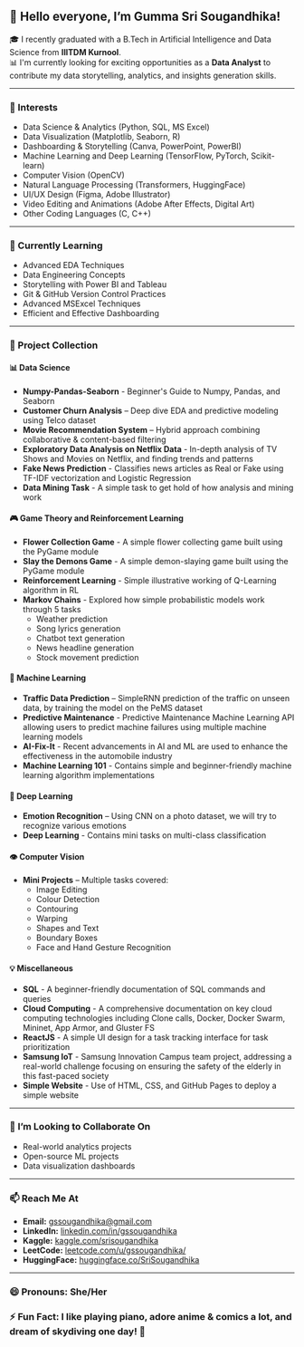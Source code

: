 ## 👋 Hello everyone, I’m Gumma Sri Sougandhika!

🎓 I recently graduated with a B.Tech in Artificial Intelligence and Data Science from **IIITDM Kurnool**.  
📊 I'm currently looking for exciting opportunities as a **Data Analyst** to contribute my data storytelling, analytics, and insights generation skills.

---

### 👀 Interests
- Data Science & Analytics (Python, SQL, MS Excel)
- Data Visualization (Matplotlib, Seaborn, R)
- Dashboarding & Storytelling (Canva, PowerPoint, PowerBI)
- Machine Learning and Deep Learning (TensorFlow, PyTorch, Scikit-learn)
- Computer Vision (OpenCV)
- Natural Language Processing (Transformers, HuggingFace)
- UI/UX Design (Figma, Adobe Illustrator)
- Video Editing and Animations (Adobe After Effects, Digital Art)
- Other Coding Languages (C, C++)

---

### 🌱 Currently Learning
- Advanced EDA Techniques
- Data Engineering Concepts
- Storytelling with Power BI and Tableau
- Git & GitHub Version Control Practices
- Advanced MSExcel Techniques
- Efficient and Effective Dashboarding

---

### 💼 Project Collection

#### 📊 Data Science
- **Numpy-Pandas-Seaborn** - Beginner's Guide to Numpy, Pandas, and Seaborn
- **Customer Churn Analysis** – Deep dive EDA and predictive modeling using Telco dataset  
- **Movie Recommendation System** – Hybrid approach combining collaborative & content-based filtering
- **Exploratory Data Analysis on Netflix Data** - In-depth analysis of TV Shows and Movies on Netflix, and finding trends and patterns
- **Fake News Prediction** - Classifies news articles as Real or Fake using TF-IDF vectorization and Logistic Regression
- **Data Mining Task** - A simple task to get hold of how analysis and mining work

#### 🎮 Game Theory and Reinforcement Learning
- **Flower Collection Game** - A simple flower collecting game built using the PyGame module
- **Slay the Demons Game** - A simple demon-slaying game built using the PyGame module
- **Reinforcement Learning** - Simple illustrative working of Q-Learning algorithm in RL
- **Markov Chains** - Explored how simple probabilistic models work through 5 tasks
  - Weather prediction
  - Song lyrics generation
  - Chatbot text generation
  - News headline generation
  - Stock movement prediction

#### 🤖 Machine Learning
- **Traffic Data Prediction** – SimpleRNN prediction of the traffic on unseen data, by training the model on the PeMS dataset
- **Predictive Maintenance** - Predictive Maintenance Machine Learning API allowing users to predict machine failures using multiple machine learning models
- **AI-Fix-It** - Recent advancements in AI and ML are used to enhance the effectiveness in the automobile industry
- **Machine Learning 101** - Contains simple and beginner-friendly machine learning algorithm implementations 

#### 🧠 Deep Learning
- **Emotion Recognition** – Using CNN on a photo dataset, we will try to recognize various emotions
- **Deep Learning** - Contains mini tasks on multi-class classification

#### 👁️ Computer Vision
- **Mini Projects** – Multiple tasks covered:
  - Image Editing
  - Colour Detection
  - Contouring
  - Warping
  - Shapes and Text
  - Boundary Boxes
  - Face and Hand Gesture Recognition

#### 💡 Miscellaneous
- **SQL** - A beginner-friendly documentation of SQL commands and queries
- **Cloud Computing** - A comprehensive documentation on key cloud computing technologies including Clone calls, Docker, Docker Swarm, Mininet, App Armor, and Gluster FS
- **ReactJS** - A simple UI design for a task tracking interface for task prioritization
- **Samsung IoT** - Samsung Innovation Campus team project, addressing a real-world challenge focusing on ensuring the safety of the elderly in this fast-paced society
- **Simple Website** - Use of HTML, CSS, and GitHub Pages to deploy a simple website

---

### 💞️ I’m Looking to Collaborate On
- Real-world analytics projects
- Open-source ML projects
- Data visualization dashboards

---

### 📫 Reach Me At
- **Email:** gssougandhika@gmail.com  
- **LinkedIn:** [linkedin.com/in/gssougandhika](https://www.linkedin.com/in/sri-sougandhika-gumma)  
- **Kaggle:** [kaggle.com/srisougandhika](https://www.kaggle.com/srisougandhika) 
- **LeetCode:** [leetcode.com/u/gssougandhika/](https://leetcode.com/u/gssougandhika/)
- **HuggingFace:** [huggingface.co/SriSougandhika](https://huggingface.co/SriSougandhika)

---

### 😄 Pronouns: She/Her  
### ⚡ Fun Fact: I like playing piano, adore anime & comics a lot, and dream of skydiving one day! 💫

